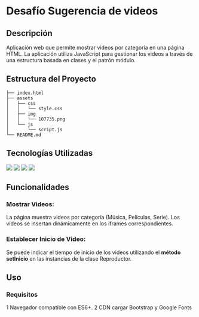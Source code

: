 # Desafío Sugerencia de videos
## Descripción
Aplicación web que permite mostrar videos por categoría en una página HTML. La aplicación utiliza JavaScript para gestionar los videos a través de una estructura basada en clases y el patrón módulo.

## Estructura del Proyecto
~~~
├── index.html
├── assets
│   ├── css
│   │   └── style.css
│   ├── img
│   │   └── 107735.png
│   └── js
│       └── script.js
└── README.md
~~~


## Tecnologías Utilizadas
![](https://img.shields.io/badge/HTML5-E34F26?style=for-the-badge&logo=html5&logoColor=white) ![](https://img.shields.io/badge/Bootstrap-563D7C?style=for-the-badge&logo=bootstrap&logoColor=white) ![](https://img.shields.io/badge/CSS3-1572B6?style=for-the-badge&logo=css3&logoColor=white)  ![](https://img.shields.io/badge/JavaScript-323330?style=for-the-badge&logo=javascript&logoColor=F7DF1E)

## Funcionalidades

### Mostrar Videos:

La página muestra videos por categoría (Música, Películas, Serie).
Los videos se insertan dinámicamente en los iframes correspondientes.

### Establecer Inicio de Video:

Se puede indicar el tiempo de inicio de los videos utilizando el **método setInicio** en las instancias de la clase Reproductor.

## Uso
### Requisitos
1 Navegador compatible con ES6+.
2 CDN cargar Bootstrap y Google Fonts

